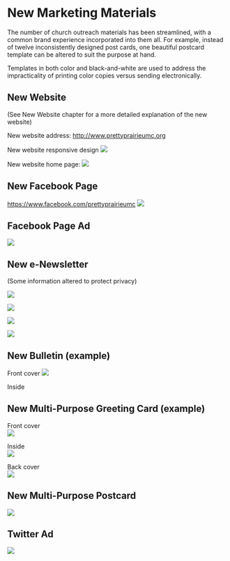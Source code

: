 # New Marketing Materials

The number of church outreach materials has been streamlined, with a common brand experience incorporated into them all. For example, instead of twelve inconsistently designed post cards, one beautiful postcard template can be altered to suit the purpose at hand. 

Templates in both color and black-and-white are used to address the impracticality of printing color copies versus sending electronically.

## New Website
(See New Website chapter for a more detailed explanation of the new website)

New website address: 
http://www.prettyprairieumc.org

New website responsive design
![](new-marketing-materials/new-website-iphone-6+-ipad-imac.jpg)

New website home page: 
[![](new-marketing-materials/new-website-home-page.jpg)](http://prettyprairieumc.org)

## New Facebook Page

https://www.facebook.com/prettyprairieumc
[![](new-marketing-materials/new-facebook-page.jpg)](https://www.facebook.com/prettyprairieumc)

## Facebook Page Ad

![](new-marketing-materials/new-facebook-page-advertisement.jpg)

## New e-Newsletter
(Some information altered to protect privacy) 

![](new-marketing-materials/new-newsletter-page-1.jpg)

![](new-marketing-materials/new-newsletter-page-2.jpg)

![](new-marketing-materials/new-newsletter-page-3.jpg)

![](new-marketing-materials/new-newsletter-page-4.jpg)

## New Bulletin (example)

Front cover
![](new-marketing-materials/new-bulletin-cover.jpg)

Inside

## New Multi-Purpose Greeting Card (example)

Front cover<br>
![](new-marketing-materials/new-greeting-card-front-cover.jpg)

Inside<br>
![](new-marketing-materials/new-greeting-card-inside.jpg)

Back cover<br>
![](new-marketing-materials/new-greeting-card-back-cover.jpg)

## New Multi-Purpose Postcard

![](new-marketing-materials/new-post-card.jpg)

## Twitter Ad

![](new-marketing-materials/new-twitter-advertisement.jpg)




